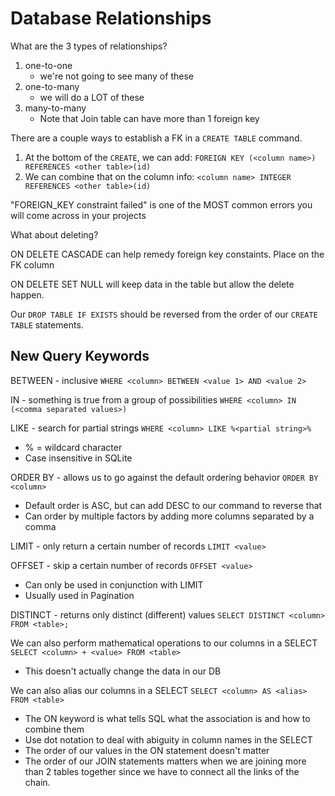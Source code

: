 # Database Relationships

What are the 3 types of relationships?

1. one-to-one
   - we're not going to see many of these
2. one-to-many
   - we will do a LOT of these
3. many-to-many
   - Note that Join table can have more than 1 foreign key

There are a couple ways to establish a FK in a `CREATE TABLE` command.

1. At the bottom of the `CREATE`, we can add: `FOREIGN KEY (<column name>) REFERENCES <other table>(id)`
2. We can combine that on the column info: `<column name> INTEGER REFERENCES <other table>(id)`

"FOREIGN_KEY constraint failed" is one of the MOST common errors you will come across in your projects

What about deleting?

ON DELETE CASCADE can help remedy foreign key constaints.
Place on the FK column

ON DELETE SET NULL will keep data in the table but allow the delete happen.

Our `DROP TABLE IF EXISTS` should be reversed from the order of our `CREATE TABLE` statements.

## New Query Keywords

BETWEEN - inclusive `WHERE <column> BETWEEN <value 1> AND <value 2>`

IN - something is true from a group of possibilities `WHERE <column> IN (<comma separated values>)`

LIKE - search for partial strings `WHERE <column> LIKE %<partial string>%`

- % = wildcard character
- Case insensitive in SQLite

ORDER BY - allows us to go against the default ordering behavior `ORDER BY <column>`

- Default order is ASC, but can add DESC to our command to reverse that
- Can order by multiple factors by adding more columns separated by a comma

LIMIT - only return a certain number of records `LIMIT <value>`

OFFSET - skip a certain number of records `OFFSET <value>`

- Can only be used in conjunction with LIMIT
- Usually used in Pagination

DISTINCT - returns only distinct (different) values `SELECT DISTINCT <column> FROM <table>;`

We can also perform mathematical operations to our columns in a SELECT `SELECT <column> + <value> FROM <table>`

- This doesn't actually change the data in our DB

We can also alias our columns in a SELECT `SELECT <column> AS <alias> FROM <table>`

- The ON keyword is what tells SQL what the association is and how to combine them
- Use dot notation to deal with abiguity in column names in the SELECT
- The order of our values in the ON statement doesn't matter
- The order of our JOIN statements matters when we are joining more than 2 tables together since we have to connect all the links of the chain.
